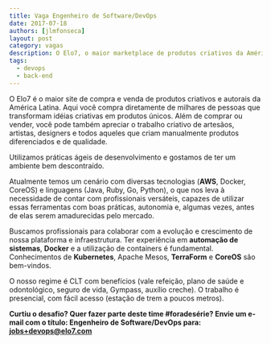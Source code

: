 ```yaml
---
title: Vaga Engenheiro de Software/DevOps
date: 2017-07-18
authors: [jlmfonseca]
layout: post
category: vagas
description: O Elo7, o maior marketplace de produtos criativos da América Latina, está com muitos desafios técnicos para implementar com seus novos projetos. Estamos à procura de Engenheiros de Software/DevOps para fazer parte do nosso time.
tags:
  - devops
  - back-end
---
```


O Elo7 é o maior site de compra e venda de produtos criativos e autorais da América Latina. Aqui você compra diretamente de milhares de pessoas que transformam idéias criativas em produtos únicos. Além de comprar ou vender, você pode também apreciar o trabalho criativo de artesãos, artistas, designers e todos aqueles que criam manualmente produtos diferenciados e de qualidade.

Utilizamos práticas ágeis de desenvolvimento e gostamos de ter um ambiente bem descontraído.

Atualmente temos um cenário com diversas tecnologias (**AWS**, Docker, CoreOS) e linguagens (Java, Ruby, Go, Python), o que nos leva à necessidade de contar com profissionais versáteis, capazes de utilizar essas ferramentas com boas práticas, autonomia e, algumas vezes, antes de elas serem amadurecidas pelo mercado.

Buscamos profissionais para colaborar com a evolução e crescimento de nossa plataforma e infraestrutura. Ter experiência em **automação de sistemas**, **Docker** e a utilização de containers é fundamental. Conhecimentos de **Kubernetes**, Apache Mesos, **TerraForm** e **CoreOS** são bem-vindos.

O nosso regime é CLT com benefícios (vale refeição, plano de saúde e odontológico, seguro de vida, Gympass, auxílio creche). O trabalho é presencial, com fácil acesso (estação de trem a poucos metros).

**Curtiu o desafio? Quer fazer parte deste time #foradesérie? Envie um e-mail com o título: Engenheiro de Software/DevOps para: jobs+devops@elo7.com**
